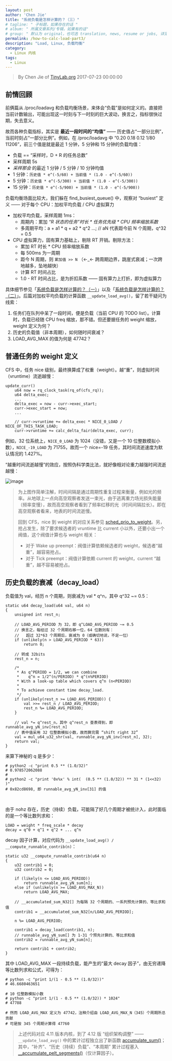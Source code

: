 ```yaml
---
layout: post
author: 'Chen Jie'
title: "系统负载是怎样计算的？（三）"
# tagline: " 子标题，如果存在的话 "
# album: " 所属文章系列/专辑，如果有的话"
# group: " 默认为 original，也可选 translation, news, resume or jobs, 详见 _data/groups.yml"
permalink: /how-to-calc-load-part3/
description: "Load, Linux, 负载均衡" 
category:
  - Linux 内核
tags:
  - Linux
---
```


> By Chen Jie of [TinyLab.org][1]
> 2017-07-23 00:00:00

## 前情回顾

前俩篇从 /proc/loadavg 和负载均衡场景，来体会“负载”是如何定义的。直接把当前计数输出，可能出现这一时刻与下一时刻的巨大波动，换言之，指标很快过期，失去意义。

故而各种负载指标，其实是 __最近一段时间的“均值”__ —— 历史值占“一部分比例”，当前时刻占“一部分比例”。例如，在 /proc/loadavg 中 “0.20 0.18 0.12 1/80 11206”，前三个值是就是最近 1 分钟，5 分钟和 15 分钟的负载均值：

 - 负载 == “采样时，D + R 的任务总数”
 - 采样周期 5s
 - _采样那会_ 的最近 1 分钟 / 5 分钟 / 10 分钟均值
 - 1 分钟：`历史值 * e^(-5/60) + 当前值 * (1.0 - e^(-5/60))`
 - 5 分钟：`历史值 * e^(-5/300) + 当前值 * (1.0 - e^(-5/300))`
 - 15 分钟：`历史值 * e^(-5/900) + 当前值 * (1.0 - e^(-5/900))`

负载均衡场面比较大，我们躲在 find_busiest_queue() 中，观察对 “busiest” 定义 —— 对于每个 CPU：加权平均负载 / CPU 虚拟算力

 - 加权平均负载，采样周期 1ms：
   - 周期内：累加 _“R 状态的任务”时长 * 任务优先级 * CPU 频率缩放系数_
   - 多周期平均：a + a1 * q + a2 * q^2 ...; // aN 代表距今前 N 个周期，q^32 = 0.5
 - CPU 虚拟算力，固有算力基础上，剔除 RT 开销。剔除方法：
   - 累加 RT 时长 * CPU 频率缩放系数
   - 每 500ms 为一周期
   - 距今 N 周期，则 `累加值 >> N` （←_← 跨周期边界，跳崖式衰减；一次跨地越多，坠地越快）
   - 计算 RT 时间占比
   - 1.0 - RT 时间占比，是为折扣系数 —— 固有算力上打折，即为虚拟算力

具体细节参见「[系统负载是怎样计算的？（一）][2]」以及「[系统负载是怎样计算的？（二）][3]」。后篇对加权平均负载的计算函数 `__update_load_avg()`，留了若干疑问为线索：

1. 任务们在队列中呆了一段时间，便是负载（当前 CPU 的 TODO list）。计算时，负载已经随 CPU freq 缩放，那不错。但还要据任务的 weight 缩放，weight 定义为何？
2. 历史的负载值（非本周期），如何随时间衰减？
3. LOAD_AVG_MAX 的值为何是 47742？ 

## 普通任务的 weight 定义

CFS 中，任务 nice 级别，最终换算成了权重（weight）。越“重”，则虚拟时间（vruntime）流逝越慢：

	update_curr()
		u64 now = rq_clock_task(rq_of(cfs_rq));
		u64 delta_exec;
		...
		delta_exec = now - curr->exec_start;
		curr->exec_start = now;
		...
		
		// curr->vruntime += delta_exec * NICE_0_LOAD / NICE_OF_THIS_TASK_LOAD;
		curr->vruntime += calc_delta_fair(delta_exec, curr);

例如，32 位系统上，`NICE_0_LOAD` 为 1024（没错，又是一个 10 位整数模拟小数），`NICE_-19_LOAD` 为 71755，故而一个 nice=-19 任务，其时间流逝速度为默认情况的 1.427%。

“越重时间流逝越慢”的效应，按照伪科学类比法，就好像相对论重力越强时间流逝越慢：

![image][4]

> 为上图作简单注解，时间间隔是通过周期性重复过程来衡量，例如光的频率。从地球上一点向高空观察者发送一束光，由于逃离重力场光损失能量（频率变慢），故而高空观察者看到了频率红移的光（时间间隔拉长）。即在高空观察者看来，地表的时间流逝慢。
>
> 回到 CFS，nice 到 weight 的对应关系参见 [sched_prio_to_weight][5]。另，抢占发生，除了要求候选者的 vruntime 比 current 小以外，还要小出一个阀值，这个阀值计算也与 weight 相关：
>
> - 对于 Wake up preempt：阀值计算依赖候选者的 weight，候选者“越重”，越容易抢占。
> - 对于 Tick preempt：阀值计算依赖 current 的 weight，current “越重”，越不容易被抢占。

## 历史负载的衰减（decay_load）

负载值为 val，经历 n 个周期，则衰减为 val * q^n，其中 q^32 ~= 0.5：

	static u64 decay_load(u64 val, u64 n)
	{
		unsigned int rest_n;
		
		// LOAD_AVG_PERIOD 为 32，即 q^LOAD_AVG_PERIOD ~= 0.5
		// 换言之，每经过 32 个周期右移一位，64 位数则有：
		//   超过 32*63 个周期后，衰减为 0（或确切地说，不足一位）
		if (unlikely(n > LOAD_AVG_PERIOD * 63))
			return 0;
		
		// 转成 32bits
		rest_n = n;
		
		/*
	 	 * As q^PERIOD = 1/2, we can combine
	 	 *    q^n = 1/2^(n/PERIOD) * q^(n%PERIOD)
	 	 * With a look-up table which covers q^n (n<PERIOD)
	 	 *
	 	 * To achieve constant time decay_load.
	 	 */
		if (unlikely(rest_n >= LOAD_AVG_PERIOD)) {
			val >>= rest_n / LOAD_AVG_PERIOD;
			rest_n %= LOAD_AVG_PERIOD;
		}
		
		// val *= q^rest_n，其中 q^rest_n 查表得到，即 runnable_avg_yN_inv[rest_n]
		// 表中值采用 32 位整数模拟小数，故而算完需 “shift right 32”
		val = mul_u64_u32_shr(val, runnable_avg_yN_inv[rest_n], 32);
		return val;
	}

来算下神秘的 q 是多少：

	# python2 -c "print 0.5 ** (1.0/32)"
	# 0.978572062088
	#
	# python2 -c "print '0x%x' % int(  (0.5 ** (1.0/32)) ** 31 * (1<<32)  )"
	# 0x82cd8698, 即 runnable_avg_yN_inv[31] 的值

<br/>

由于 nohz 存在，历史（持续）负载，可能隔了好几个周期才被统计入，此时面临的是一个等比数列求和：

	LOAD = weight * freq_scale * decay
	decay = q^0 + q^1 + q^2 + ... q^n

decay 因子计算，对应代码为 `__update_load_avg() / __compute_runnable_contrib(n)`：

	static u32 __compute_runnable_contrib(u64 n)
	{
		u32 contrib1 = 0;
		u32 contrib2 = 0;
		
		if (likely(n <= LOAD_AVG_PERIOD))
			return runnable_avg_yN_sum[n];
		else if (unlikely(n >= LOAD_AVG_MAX_N))
			return LOAD_AVG_MAX;

		// __accumulated_sum_N32[] 为每隔 32 个周期的、一系列预先计算的、等比求和值
		contrib1 = __accumulated_sum_N32[n/LOAD_AVG_PERIOD];
		
		n %= LOAD_AVG_PERIOD;
		
		contrib1 = decay_load(contrib1, n);
		// runnable_avg_yN_sum[] 为 1-31 个预先计算的、等比求和值
		contrib2 = runnable_avg_yN_sum[n];
		
		return contrib1 + contrib2;
	}

其中 LOAD_AVG_MAX 一段持续负载，能产生的“最大 decay 因子”，由无穷递降等比数列求和公式，可得为：

	# python -c "print 1/(1 - 0.5 ** (1.0/32))"
	# 46.6680463651
		
	# 10 位整数模拟小数
	# python -c "print 1/(1 - 0.5 ** (1.0/32)) * 1024"
	# 47788
		
	# 然而 LOAD_AVG_MAX 定义为 47742，注释介绍由 LOAD_AVG_MAX_N（345）个周期所总贡献
	# 可是按 345 个周期计算得 47760

> 上述代码对应 4.11 版本内核，到了 4.12 版 “组织架构调整” —— `__update_load_avg()` 中的累计过程独立出了新函数 [accumulate_sum()][6]；其中，“补齐”、“历史（持续）负载”、“本周期” 累计过程塞入 [__accumulate_pelt_segments()][7]（仅计算因子）。

[1]: http://tinylab.org
[2]: /how-to-calc-load-part1/
[3]: /how-to-calc-load-part2/
[4]: /wp-content/uploads/2017/06/cfs-vruntime-analog-to-general-relativity.jpg
[5]: http://elixir.free-electrons.com/linux/v4.12/source/kernel/sched/core.c#L7360
[6]: http://elixir.free-electrons.com/linux/v4.12/source/kernel/sched/fair.c#L2807
[7]: http://elixir.free-electrons.com/linux/v4.12/source/kernel/sched/fair.c#L2760
